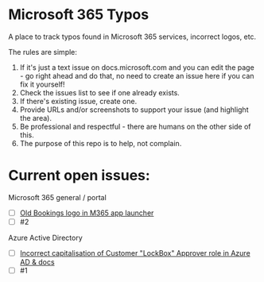 # Microsoft 365 Typos
A place to track typos found in Microsoft 365 services, incorrect logos, etc.

The rules are simple:
1. If it's just a text issue on docs.microsoft.com and you can edit the page - go right ahead and do that, no need to create an issue here if you can fix it yourself!
2. Check the issues list to see if one already exists.
3. If there's existing issue, create one.
4. Provide URLs and/or screenshots to support your issue (and highlight the area).
5. Be professional and respectful - there are humans on the other side of this.
6. The purpose of this repo is to help, not complain.


Current open issues:
=====================

Microsoft 365 general / portal
- [ ] [Old Bookings logo in M365 app launcher](https://github.com/loryanstrant/M365typos/issues/2)
- [ ] #2

Azure Active Directory
- [ ] [Incorrect capitalisation of Customer "LockBox" Approver role in Azure AD & docs](https://github.com/loryanstrant/M365typos/issues/1)
- [ ] #1
